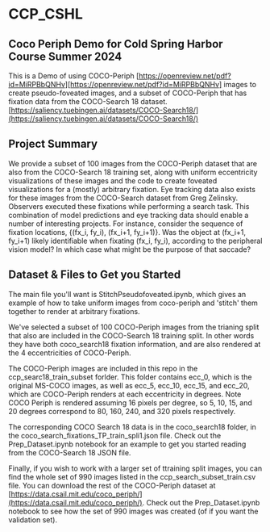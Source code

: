 # CCP_CSHL

## Coco Periph Demo for Cold Spring Harbor Course Summer 2024  

This is a Demo of using COCO-Periph [https://openreview.net/pdf?id=MiRPBbQNHv][https://openreview.net/pdf?id=MiRPBbQNHv] images to create pseudo-foveated images, and a subset of COCO-Periph that has fixation data from the COCO-Search 18 dataset. [https://saliency.tuebingen.ai/datasets/COCO-Search18/](https://saliency.tuebingen.ai/datasets/COCO-Search18/)  

## Project Summary

We provide a subset of 100 images from the COCO-Periph dataset that are also from the  COCO-Search 18 training set, along with uniform eccentricity visualizations of these images and the code to create foveated visualizations for a (mostly) arbitrary fixation. Eye tracking data also exists for these images from the COCO-Search dataset from Greg Zelinsky. Observers executed these fixations while performing a search task. This combination of model predictions and eye tracking data should enable a number of interesting projects. For instance, consider the sequence of fixation locations, {(fx_i, fy_i), (fx_i+1, fy_i+1)}. Was the object at (fx_i+1, fy_i+1) likely identifiable when fixating (fx_i, fy_i), according to the peripheral vision model? In which case what might be the purpose of that saccade?   

## Dataset & Files to Get you Started

The main file you'll want is StitchPseudofoveated.ipynb, which gives an example of how to take uniform images from coco-periph and 'stitch' them together to render at arbitrary fixations.  

We've selected a subset of 100 COCO-Periph images from the trianing split that also are included in the COCO-Search 18 training split. In other words they have both coco_search18 fixation information, and are also rendered at the 4 eccentricities of COCO-Periph. 

The COCO-Periph images are included in this repo in the ccp_searc18_train_subset forlder. This folder contains ecc_0, which is the original MS-COCO images, as well as ecc_5, ecc_10, ecc_15, and ecc_20, which are COCO-Periph renders at each eccentricity in degrees. Note COCO Periph is rendered assuming 16 pixels per degree, so 5, 10, 15, and 20 degrees correspond to 80, 160, 240, and 320 pixels respectively.  

The corresponding COCO Search 18 data is in the coco_search18 folder, in the coco_search_fixations_TP_train_spli1.json file. Check out the Prep_Dataset.ipynb notebook for an example to get you started reading from the COCO-Search 18 JSON file.

Finally, if you wish to work with a larger set of ttraining split images, you can find the whole set of 990 images listed in the ccp_search_subset_train.csv file. You can download the rest of the COCO-Periph dataset at [https://data.csail.mit.edu/coco_periph/](https://data.csail.mit.edu/coco_periph/). Check out the Prep_Dataset.ipynb notebook to see how the set of 990 images was created (of if you want the validation set).




